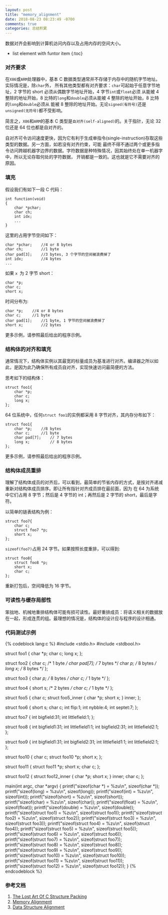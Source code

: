 ```yaml
---
layout: post
title: "memory_alignment"
date: 2018-08-23 08:23:49 -0700
comments: true
categories: 总结积累
---
```


数据对齐会影响到计算机访问内存以及占用内存的空间大小。

<!--more-->

* list element with funtor item
{:toc}

### 对齐要求

在`X86`或`ARM`处理器中，基本 C 数据类型通常并不存储于内存中的随机字节地址。实际情况是，除`char`外，
所有其他类型都有对齐要求：`char`可起始于任意字节地址，2 字节的 short 必须从偶数字节地址开始，4 字节`int`或`float`必须
从能被 4 整除的地址开始，8 比特的`long`和`double`必须从能被 4 整除的地址开始，8 比特的`long`和`double`必须从
能被 8 整除的地址开始。无论`signed(有符号)`还是`unsigned(无符号)`都不受影响。  

简言之，`X86`和`ARM`的基本 C 类型是`自对齐(self-aligned)`的。关于指针，无论 32 位还是 64 位也都是自对齐的。

自对齐可令访问速度更快，因为它有利于生成单指令(single-instruction)存取这些类型的数据。另一方面，如若没有对齐约束，可能
最终不得不通过两个或更多指令访问跨越机器字边界的数据。字符数据是种特殊情况，因其始终处在单一机器字中，所以无论存取何处的字符数据，
开销都是一致的。这也就是它不需要对齐的原因。  

### 填充

假设我们有如下一段 C 代码：

```
int function(void)
{
    char *pchar;
    char ch;
    int idx;
    ...
}
```

这里的占用字节空间如下：

```
char *pchar;    //4 or 8 bytes
char ch;        //1 byte
char pad[3];    //3 bytes, 3 个字节的空间被浪费掉了
int idx;        //4 bytes
...
```

如果 `x `为 2 字节 short：

```
char *p;
char c;
short x;
```

时间分布为:

```
char *p;    //4 or 8 bytes
char c;     //1 byte
char pad[1];    //1 byte, 1 字节的空间被浪费掉了
short x;        //2 bytes
```

更多示例，请参照最后给出的程序示例。

### 结构体的对齐和填充

通常情况下，结构体实例以其最宽的标量成员为基准进行对齐。编译器之所以如此，是因为此乃确保所有成员自对齐，实现快速访问最简便的方法。

思考如下的结构体：

```
struct foo1{
    char *p;
    char c;
    long x;
};
```

64 位系统中，任何`struct foo1`的实例都采用 8 字节对齐，其内存分布如下：

```
struct foo1{
    char *p;    //8 bytes
    char c;     //1 byte
    char pad[7];    // 7 bytes
    long x;         // 8 bytes
};
```
更多示例，请参照最后给出的程序示例。

### 结构体成员重排

理解了结构体成员的对齐后，可以看到，最简单的节省内存的方式，是按对齐递减重新对结构体成员排序。即让所有指针对齐成员排在最前面，因为
在 64 为系统中它们占用 8 字节；然后是 4 字节的 int；再然后是 2 字节的 short，最后是字符。  

以简单的链表结构为例：

```
struct foo7{
    char c;
    struct foo7 *p;
    short x;
};
```
`sizeof(foo7)`占用 24 字节。如果按照长度重排，可以得到:

```
struct foo8{
    struct foo8 *p;
    short x;
    char c;
};
```

重新打包后，空间降低为 16 字节。

### 可读性与缓存局部性

笨拙地、机械地重排结构体可能有损可读性。最好重排成员：将语义相关的数据放在一起，形成连贯的组。最理想的情况是，结构体的设计应与程序的设计相通。

### 代码测试示例

{% codeblock lang:c %}
#include <stdio.h>
#include <stdbool.h>

struct foo1 {
    char *p;
    char c;
    long x;
};

struct foo2 {
    char c;      /* 1 byte */
    char pad[7]; /* 7 bytes */
    char *p;     /* 8 bytes */
    long x;      /* 8 bytes */
};

struct foo3 {
    char *p;     /* 8 bytes */
    char c;      /* 1 byte */
};

struct foo4 {
    short s;     /* 2 bytes */
    char c;      /* 1 byte */
};

struct foo5 {
    char c;
    struct foo5_inner {
        char *p;
        short x;
    } inner;
};

struct foo6 {
    short s;
    char c;
    int flip:1;
    int nybble:4;
    int septet:7;
};

struct foo7 {
    int bigfield:31;
    int littlefield:1;
};

struct foo8 {
    int bigfield1:31;
    int littlefield1:1;
    int bigfield2:31;
    int littlefield2:1;
};

struct foo9 {
    int bigfield1:31;
    int bigfield2:31;
    int littlefield1:1;
    int littlefield2:1;
};

struct foo10 {
    char c;
    struct foo10 *p;
    short x;
};

struct foo11 {
    struct foo11 *p;
    short x;
    char c;
};

struct foo12 {
    struct foo12_inner {
        char *p;
        short x;
    } inner;
    char c;
};

main(int argc, char *argv)
{
    printf("sizeof(char *)        = %zu\n", sizeof(char *));
    printf("sizeof(long)          = %zu\n", sizeof(long));
    printf("sizeof(int)           = %zu\n", sizeof(int));
    printf("sizeof(short)         = %zu\n", sizeof(short));
    printf("sizeof(char)          = %zu\n", sizeof(char));
    printf("sizeof(float)         = %zu\n", sizeof(float));
    printf("sizeof(double)        = %zu\n", sizeof(double));
    printf("sizeof(struct foo1)   = %zu\n", sizeof(struct foo1));
    printf("sizeof(struct foo2)   = %zu\n", sizeof(struct foo2));
    printf("sizeof(struct foo3)   = %zu\n", sizeof(struct foo3));
    printf("sizeof(struct foo4)   = %zu\n", sizeof(struct foo4));
    printf("sizeof(struct foo5)   = %zu\n", sizeof(struct foo5));
    printf("sizeof(struct foo6)   = %zu\n", sizeof(struct foo6));
    printf("sizeof(struct foo7)   = %zu\n", sizeof(struct foo7));
    printf("sizeof(struct foo8)   = %zu\n", sizeof(struct foo8));
    printf("sizeof(struct foo9)   = %zu\n", sizeof(struct foo9));
    printf("sizeof(struct foo10)   = %zu\n", sizeof(struct foo10));
    printf("sizeof(struct foo11)   = %zu\n", sizeof(struct foo11));
    printf("sizeof(struct foo12)   = %zu\n", sizeof(struct foo12));
}
{% endcodeblock %}

### 参考文档

1. [The Lost Art Of C Structure Packing](https://github.com/ludx/The-Lost-Art-of-C-Structure-Packing)
2. [Memory Alignment](https://wr.informatik.uni-hamburg.de/_media/teaching/wintersemester_2013_2014/epc-14-haase-svenhendrik-alignmentinc-paper.pdf)
3. [Data Structure Alignment](https://en.wikipedia.org/wiki/Data_structure_alignment)
